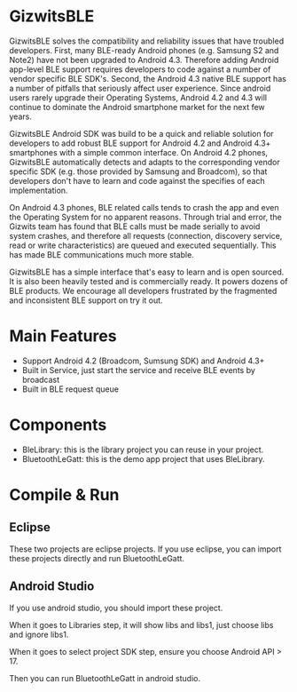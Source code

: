 GizwitsBLE
==========

GizwitsBLE solves the compatibility and reliability issues that have troubled developers. First, many BLE-ready Android phones (e.g. Samsung S2 and Note2) have not been upgraded to Android 4.3. Therefore adding Android app-level BLE support requires developers to code against a number of vendor specific BLE SDK's. Second, the Android 4.3 native BLE support has a number of pitfalls that seriously affect user experience. Since android users rarely upgrade their Operating Systems, Android 4.2 and 4.3 will continue to dominate the Android smartphone market for the next few years. 

GizwitsBLE Android SDK was build to be a quick and reliable solution for developers to add robust BLE support for Android 4.2 and Android 4.3+ smartphones with a simple common interface. On Android 4.2 phones, GizwitsBLE automatically detects and adapts to the corresponding vendor specific SDK (e.g. those provided by Samsung and Broadcom), so that developers don't have to learn and code against the specifies of each implementation. 

On Android 4.3 phones, BLE related calls tends to crash the app and even the Operating System for no apparent reasons. Through trial and error, the Gizwits team has found that BLE calls must be made serially to avoid system crashes, and therefore all  requests (connection, discovery service, read or write characteristics) are queued and executed sequentially. This has made BLE communications much more stable. 

GizwitsBLE has a simple interface that's easy to learn and is open sourced. It is also been heavily tested and is commercially ready. It powers dozens of BLE products. We encourage all developers frustrated by the fragmented and inconsistent BLE support on try it out.

# Main Features
* Support Android 4.2 (Broadcom, Sumsung SDK) and Android 4.3+ 
* Built in Service, just start the service and receive BLE events by broadcast
* Built in BLE request queue

# Components
* BleLibrary: this is the library project you can reuse in your project.
* BluetoothLeGatt: this is the demo app project that uses BleLibrary.

# Compile & Run
## Eclipse
These two projects are eclipse projects. If you use eclipse, you can import these projects directly and run BluetoothLeGatt.
## Android Studio
If you use android studio, you should import these project.

When it goes to Libraries step, it will show libs and libs1, just choose libs and ignore libs1.

When it goes to select project SDK step, ensure you choose Android API > 17.

Then you can run BluetoothLeGatt in android studio.
